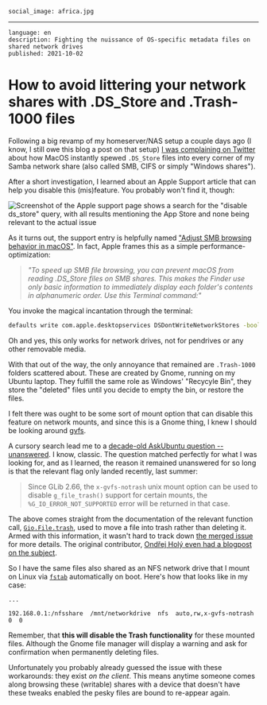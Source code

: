     social_image: africa.jpg

---

    language: en
    description: Fighting the nuissance of OS-specific metadata files on shared network drives
    published: 2021-10-02


# How to avoid littering your network shares with .DS_Store and .Trash-1000 files

Following a big revamp of my homeserver/NAS setup a couple days ago (I know, I still owe this blog a post on that setup) [I was complaining on Twitter](https://twitter.com/slsoftworks/status/1442024283610439682) about how MacOS instantly spewed `.DS_Store` files into every corner of my Samba network share (also called SMB, CIFS or simply "Windows shares").

After a short investigation, I learned about an Apple Support article that can help you disable this (mis)feature. You probably won't find it, though:

![Screenshot of the Apple support page shows a search for the "disable ds_store" query, with all results mentioning the App Store and none being relevant to the actual issue](/sources/img/apple-support-ds_store.png "None of these results are even remotely about .DS_Store files")

As it turns out, the support entry is helpfully named ["Adjust SMB browsing behavior in macOS"](https://support.apple.com/en-us/HT208209). In fact, Apple frames this as a simple performance-optimization:

> *"To speed up SMB file browsing, you can prevent macOS from reading .DS_Store files on SMB shares. This makes the Finder use only basic information to immediately display each folder's contents in alphanumeric order. Use this Terminal command:"*

You invoke the magical incantation through the terminal:

```sh
defaults write com.apple.desktopservices DSDontWriteNetworkStores -bool TRUE
```

Oh and yes, this only works for network drives, not for pendrives or any other removable media.

With that out of the way, the only annoyance that remained are `.Trash-1000` folders scattered about. These are created by Gnome, running on my Ubuntu laptop. They fulfill the same role as Windows' "Recycyle Bin", they store the "deleted" files until you decide to empty the bin, or restore the files.

I felt there was ought to be some sort of mount option that can disable this feature on network mounts, and since this is a Gnome thing, I knew I should be looking around [gvfs](http://manpages.ubuntu.com/manpages/focal/en/man7/gvfs.7.html).

A cursory search lead me to a [decade-old AskUbuntu question -- unanswered](https://askubuntu.com/questions/248944/how-to-disable-trash-for-remote-filesystems-in-nautilus). I know, classic. The question matched perfectly for what I was looking for, and as I learned, the reason it remained unanswered for so long is that the relevant flag only landed recently, last summer:

> Since GLib 2.66, the `x-gvfs-notrash` unix mount option can be used to disable `g_file_trash()` support for certain mounts, the `%G_IO_ERROR_NOT_SUPPORTED` error will be returned in that case.

The above comes straight from the documentation of the relevant function call, [`Gio.File.trash`](https://docs.gtk.org/gio/method.File.trash.html), used to move a file into trash rather than deleting it. Armed with this information, it wasn't hard to track down [the merged issue](https://gitlab.gnome.org/GNOME/gvfs/-/merge_requests/89) for more details. The original contributor, [Ondřej Holý even had a blogpost on the subject](https://ondrej.holych.net/whats-new-in-gvfs-for-gnome-40/).

So I have the same files also shared as an NFS network drive that I mount on Linux via [`fstab`](http://manpages.ubuntu.com/manpages/focal/en/man5/fstab.5.html) automatically on boot. Here's how that looks like in my case:

```clike
...

192.168.0.1:/nfsshare  /mnt/networkdrive  nfs  auto,rw,x-gvfs-notrash  0  0
```

Remember, that **this will disable the Trash functionality** for these mounted files. Although the Gnome file manager will display a warning and ask for confirmation when permanently deleting files.

Unfortunately you probably already guessed the issue with these workarounds: they exist *on the client*. This means anytime someone comes along browsing these (writable) shares with a device that doesn't have these tweaks enabled the pesky files are bound to re-appear again.
